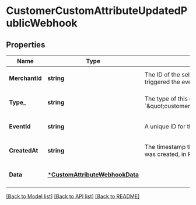 # CustomerCustomAttributeUpdatedPublicWebhook

## Properties

 Name           | Type                                                             | Description                                                                                              | Notes                        
----------------|------------------------------------------------------------------|----------------------------------------------------------------------------------------------------------|------------------------------
 **MerchantId** | **string**                                                       | The ID of the seller associated with the event that triggered the event notification.                    | [optional] [default to null] 
 **Type_**      | **string**                                                       | The type of this event. The value is &#x60;\&quot;customer.custom_attribute.public.updated\&quot;&#x60;. | [optional] [default to null] 
 **EventId**    | **string**                                                       | A unique ID for the event notification.                                                                  | [optional] [default to null] 
 **CreatedAt**  | **string**                                                       | The timestamp that indicates when the event notification was created, in RFC 3339 format.                | [optional] [default to null] 
 **Data**       | [***CustomAttributeWebhookData**](CustomAttributeWebhookData.md) |                                                                                                          | [optional] [default to null] 

[[Back to Model list]](../README.md#documentation-for-models) [[Back to API list]](../README.md#documentation-for-api-endpoints) [[Back to README]](../README.md)

